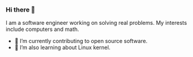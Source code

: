 ### Hi there 👋
I am a software engineer working on solving real problems. My interests include computers and math. 
- 🔭 I’m currently contributing to open source software.
- 🌱 I’m also learning about Linux kernel.
<!--
**gum3ng/gum3ng** is a ✨ _special_ ✨ repository because its `README.md` (this file) appears on your GitHub profile.

Here are some ideas to get you started:

- 🔭 I’m currently working on ...
- 🌱 I’m currently learning ...
- 👯 I’m looking to collaborate on ...
- 🤔 I’m looking for help with ...
- 💬 Ask me about ...
- 📫 How to reach me: ...
- 😄 Pronouns: ...
- ⚡ Fun fact: ...
-->
